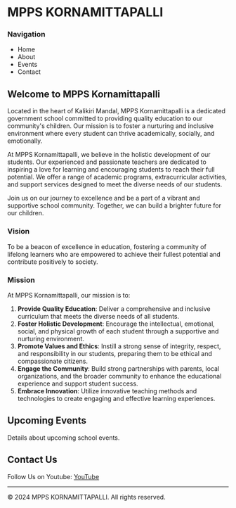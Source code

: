 
# MPPS KORNAMITTAPALLI

### Navigation
- Home
- About
- Events
- Contact

## Welcome to MPPS Kornamittapalli

Located in the heart of Kalikiri Mandal, MPPS Kornamittapalli is a dedicated government school committed to providing quality education to our community's children. Our mission is to foster a nurturing and inclusive environment where every student can thrive academically, socially, and emotionally.

At MPPS Kornamittapalli, we believe in the holistic development of our students. Our experienced and passionate teachers are dedicated to inspiring a love for learning and encouraging students to reach their full potential. We offer a range of academic programs, extracurricular activities, and support services designed to meet the diverse needs of our students.

Join us on our journey to excellence and be a part of a vibrant and supportive school community. Together, we can build a brighter future for our children.


### Vision
To be a beacon of excellence in education, fostering a community of lifelong learners who are empowered to achieve their fullest potential and contribute positively to society.

### Mission
At MPPS Kornamittapalli, our mission is to:
1. **Provide Quality Education**: Deliver a comprehensive and inclusive curriculum that meets the diverse needs of all students.
2. **Foster Holistic Development**: Encourage the intellectual, emotional, social, and physical growth of each student through a supportive and nurturing environment.
3. **Promote Values and Ethics**: Instill a strong sense of integrity, respect, and responsibility in our students, preparing them to be ethical and compassionate citizens.
4. **Engage the Community**: Build strong partnerships with parents, local organizations, and the broader community to enhance the educational experience and support student success.
5. **Embrace Innovation**: Utilize innovative teaching methods and technologies to create engaging and effective learning experiences.

## Upcoming Events
Details about upcoming school events.

## Contact Us
Follow Us on Youtube:
[YouTube](https://www.youtube.com/@MPPSKornamittapalli)

---

© 2024 MPPS KORNAMITTAPALLI. All rights reserved.
